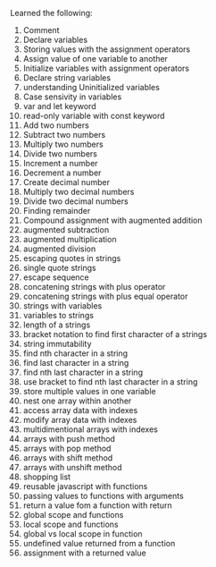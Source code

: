 Learned the following:

1. Comment
2. Declare variables
3. Storing values with the assignment operators
4. Assign value of one variable to another
5. Initialize variables with assignment operators
6. Declare string variables
7. understanding Uninitialized variables
8. Case sensivity in variables
9. var and let keyword
10. read-only variable with const keyword
11. Add two numbers
12. Subtract two numbers
13. Multiply two numbers
14. Divide two numbers
15. Increment a number
16. Decrement a number
17. Create decimal number 
18. Multiply two decimal numbers
19. Divide two decimal numbers
20. Finding remainder
21. Compound assignment with augmented addition
22. augmented subtraction
23. augmented multiplication
24. augmented division
25. escaping quotes in strings
26. single quote strings
27. escape sequence
28. concatening strings with plus operator
29. concatening strings with plus equal operator
30. strings with variables
31. variables to strings
32. length of a strings
33. bracket notation to find first character of a strings
34. string immutability
35. find nth character in a string
36. find last character in a string
37. find nth last character in a string
38. use bracket to find nth last character in a string
39. store multiple values in one variable
40. nest one array within another
41. access array data with indexes
42. modify array data with indexes
43. multidimentional arrays with indexes
44. arrays with push method
45. arrays with pop method
46. arrays with shift method
47. arrays with unshift method
48. shopping list
49. reusable javascript with functions
50. passing values to functions with arguments
51. return a value fom a function with return
52. global scope and functions
53. local scope and functions
54. global vs local scope in function
55. undefined value returned from a function
56. assignment with a returned value
